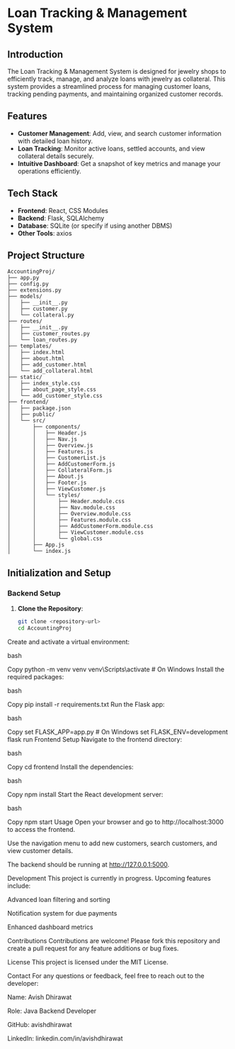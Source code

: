 # Loan Tracking & Management System

## Introduction
The Loan Tracking & Management System is designed for jewelry shops to efficiently track, manage, and analyze loans with jewelry as collateral. This system provides a streamlined process for managing customer loans, tracking pending payments, and maintaining organized customer records.

## Features
- **Customer Management**: Add, view, and search customer information with detailed loan history.
- **Loan Tracking**: Monitor active loans, settled accounts, and view collateral details securely.
- **Intuitive Dashboard**: Get a snapshot of key metrics and manage your operations efficiently.

## Tech Stack
- **Frontend**: React, CSS Modules
- **Backend**: Flask, SQLAlchemy
- **Database**: SQLite (or specify if using another DBMS)
- **Other Tools**: axios

## Project Structure
```plaintext
AccountingProj/
├── app.py
├── config.py
├── extensions.py
├── models/
│   ├── __init__.py
│   ├── customer.py
│   └── collateral.py
├── routes/
│   ├── __init__.py
│   ├── customer_routes.py
│   └── loan_routes.py
├── templates/
│   ├── index.html
│   ├── about.html
│   ├── add_customer.html
│   └── add_collateral.html
├── static/
│   ├── index_style.css
│   ├── about_page_style.css
│   └── add_customer_style.css
├── frontend/
│   ├── package.json
│   ├── public/
│   └── src/
│       ├── components/
│       │   ├── Header.js
│       │   ├── Nav.js
│       │   ├── Overview.js
│       │   ├── Features.js
│       │   ├── CustomerList.js
│       │   ├── AddCustomerForm.js
│       │   ├── CollateralForm.js
│       │   ├── About.js
│       │   ├── Footer.js
│       │   ├── ViewCustomer.js
│       │   └── styles/
│       │       ├── Header.module.css
│       │       ├── Nav.module.css
│       │       ├── Overview.module.css
│       │       ├── Features.module.css
│       │       ├── AddCustomerForm.module.css
│       │       ├── ViewCustomer.module.css
│       │       └── global.css
│       ├── App.js
│       └── index.js
```
## Initialization and Setup

### Backend Setup
1. **Clone the Repository**:
   ```bash
   git clone <repository-url>
   cd AccountingProj

Create and activate a virtual environment:

bash

Copy
python -m venv venv
venv\Scripts\activate  # On Windows
Install the required packages:

bash

Copy
pip install -r requirements.txt
Run the Flask app:

bash

Copy
set FLASK_APP=app.py  # On Windows
set FLASK_ENV=development
flask run
Frontend Setup
Navigate to the frontend directory:

bash

Copy
cd frontend
Install the dependencies:

bash

Copy
npm install
Start the React development server:

bash

Copy
npm start
Usage
Open your browser and go to http://localhost:3000 to access the frontend.

Use the navigation menu to add new customers, search customers, and view customer details.

The backend should be running at http://127.0.0.1:5000.

Development
This project is currently in progress. Upcoming features include:

Advanced loan filtering and sorting

Notification system for due payments

Enhanced dashboard metrics

Contributions
Contributions are welcome! Please fork this repository and create a pull request for any feature additions or bug fixes.

License
This project is licensed under the MIT License.

Contact
For any questions or feedback, feel free to reach out to the developer:

Name: Avish Dhirawat

Role: Java Backend Developer

GitHub: avishdhirawat

LinkedIn: linkedin.com/in/avishdhirawat




